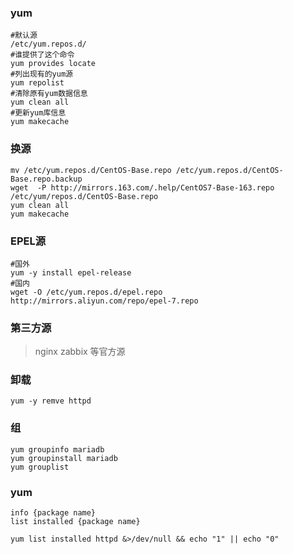 ### yum
    #默认源
    /etc/yum.repos.d/
    #谁提供了这个命令  
    yum provides locate
    #列出现有的yum源
    yum repolist
    #清除原有yum数据信息
    yum clean all
    #更新yum库信息
    yum makecache

### 换源

    mv /etc/yum.repos.d/CentOS-Base.repo /etc/yum.repos.d/CentOS-Base.repo.backup
    wget  -P http://mirrors.163.com/.help/CentOS7-Base-163.repo /etc/yum/repos.d/CentOS-Base.repo
    yum clean all
    yum makecache
    
### EPEL源
    
    #国外
    yum -y install epel-release 
    #国内
    wget -O /etc/yum.repos.d/epel.repo http://mirrors.aliyun.com/repo/epel-7.repo
    
### 第三方源
> nginx zabbix 等官方源

### 卸载

    yum -y remve httpd

### 组

    yum groupinfo mariadb
    yum groupinstall mariadb
    yum grouplist
    
 ### yum
    info {package name}
    list installed {package name}
    
    yum list installed httpd &>/dev/null && echo "1" || echo "0"